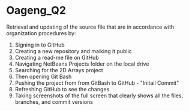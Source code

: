 # Oageng_Q2
Retrieval and updating of the source file that are in accordance with organization procedures by:
1. Signing in to GitHub
2. Creating a new repository and maiking it public
3. Creating a read-me file on GitHub
4. Navigating NetBeans Projects folder on the local drive
5. Searching for the 2D Arrays project
6. Then opening Git Bash
7. Pushing the project from from GitBash to GitHub - "Initail Commit"
8. Refreshing GitHub to see the changes
9. Taking screenshots of the full screen that clearly shows all the files, branches, and commit versions

